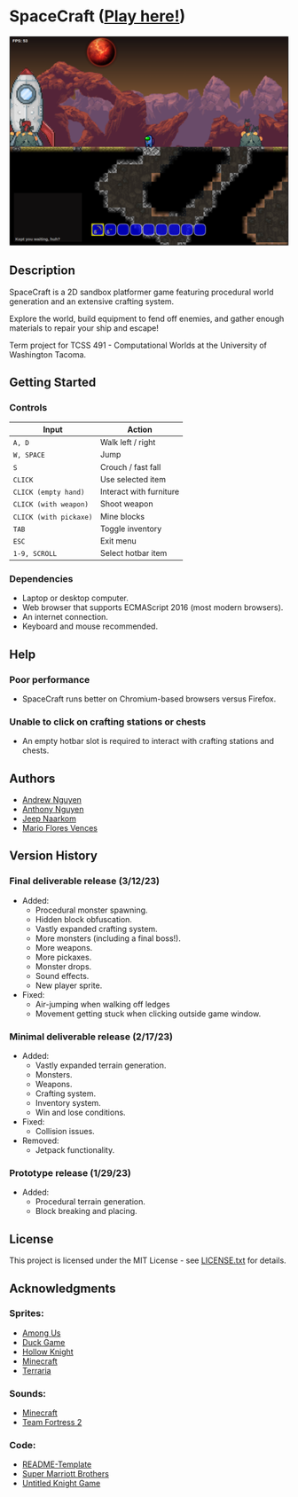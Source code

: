 # SpaceCraft ([Play here!](https://otherandrew.github.io/491-project/))

![Cover image](./cover.png)

## Description

SpaceCraft is a 2D sandbox platformer game featuring procedural world generation and an extensive crafting system.

Explore the world, build equipment to fend off enemies, and gather enough materials to repair your ship and escape!

Term project for TCSS 491 - Computational Worlds at the University of Washington Tacoma.

## Getting Started

### Controls

| Input                  | Action                  |
|------------------------|-------------------------|
| `A, D`                 | Walk left / right       |
| `W, SPACE`             | Jump                    |
| `S`                    | Crouch / fast fall      |
| `CLICK`                | Use selected item       |
| `CLICK (empty hand)`   | Interact with furniture |
| `CLICK (with weapon)`  | Shoot weapon            |
| `CLICK (with pickaxe)` | Mine blocks             |
| `TAB`                  | Toggle inventory        |
| `ESC`                  | Exit menu               |
| `1-9, SCROLL`          | Select hotbar item      |

### Dependencies

- Laptop or desktop computer.
- Web browser that supports ECMAScript 2016 (most modern browsers).
- An internet connection.
- Keyboard and mouse recommended.

## Help

### Poor performance

- SpaceCraft runs better on Chromium-based browsers versus Firefox.

### Unable to click on crafting stations or chests

- An empty hotbar slot is required to interact with crafting stations and chests.

## Authors

- [Andrew Nguyen](https://github.com/OtherAndrew)
- [Anthony Nguyen](https://github.com/anguyenq)
- [Jeep Naarkom](https://github.com/codracula)
- [Mario Flores Vences](https://github.com/mfvcreative)

## Version History

### Final deliverable release (3/12/23)

- Added:
  - Procedural monster spawning.
  - Hidden block obfuscation.
  - Vastly expanded crafting system.
  - More monsters (including a final boss!).
  - More weapons.
  - More pickaxes.
  - Monster drops.
  - Sound effects.
  - New player sprite.
- Fixed:
  - Air-jumping when walking off ledges
  - Movement getting stuck when clicking outside game window.

### Minimal deliverable release (2/17/23)

- Added:
  - Vastly expanded terrain generation.
  - Monsters.
  - Weapons.
  - Crafting system.
  - Inventory system.
  - Win and lose conditions.
- Fixed:
  - Collision issues.
- Removed:
  - Jetpack functionality.

###  Prototype release (1/29/23)

- Added:
  - Procedural terrain generation.
  - Block breaking and placing.

## License

This project is licensed under the MIT License - see [LICENSE.txt](LICENSE.txt) for details.

## Acknowledgments

### Sprites:

- [Among Us](https://www.spriters-resource.com/pc_computer/amongus/)
- [Duck Game](https://www.spriters-resource.com/pc_computer/duckgame/)
- [Hollow Knight](https://www.spriters-resource.com/pc_computer/hollowknight/)
- [Minecraft](https://www.spriters-resource.com/pc_computer/minecraft/)
- [Terraria](https://www.spriters-resource.com/pc_computer/terraria/)

### Sounds:

- [Minecraft](https://www.sounds-resource.com/pc_computer/minecraft/)
- [Team Fortress 2](https://www.sounds-resource.com/pc_computer/tf2/)

### Code:

- [README-Template](https://gist.github.com/DomPizzie/7a5ff55ffa9081f2de27c315f5018afc)
- [Super Marriott Brothers](https://github.com/algorithm0r/SuperMarioBros/blob/master/assetmanager.js)
- [Untitled Knight Game](https://github.com/Kenpai718/Untitled-Knight-Game/blob/main/engine/gameengine.js)